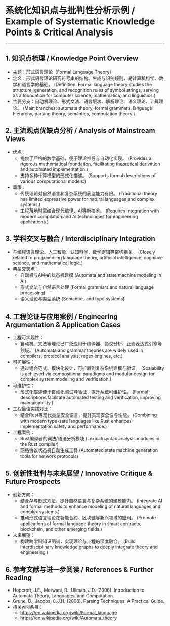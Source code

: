 # 系统化知识点与批判性分析示例 / Example of Systematic Knowledge Points & Critical Analysis

---

## 1. 知识点梳理 / Knowledge Point Overview

- 主题：形式语言理论（Formal Language Theory）
- 定义：形式语言理论研究符号串的结构、生成与识别规则，是计算机科学、数学和语言学的基础。
  (Definition: Formal language theory studies the structure, generation, and recognition rules of symbol strings, serving as a foundation for computer science, mathematics, and linguistics.)
- 主要分支：自动机理论、形式文法、语言层次、解析理论、语义理论、计算理论。
  (Main branches: automata theory, formal grammars, language hierarchy, parsing theory, semantics, computation theory.)

## 2. 主流观点优缺点分析 / Analysis of Mainstream Views

- 优点：
  - 提供了严格的数学基础，便于理论推导与自动化实现。
    (Provides a rigorous mathematical foundation, facilitating theoretical derivation and automated implementation.)
  - 支持多种计算模型的形式化描述。
    (Supports formal descriptions of various computational models.)
- 局限：
  - 传统理论对自然语言和复杂系统的表达能力有限。
    (Traditional theory has limited expressive power for natural languages and complex systems.)
  - 工程落地时需结合现代编译、AI等新技术。
    (Requires integration with modern compilation and AI technologies for engineering applications.)

## 3. 学科交叉与融合 / Interdisciplinary Integration

- 与编程语言理论、人工智能、认知科学、数学逻辑等密切相关。
  (Closely related to programming language theory, artificial intelligence, cognitive science, and mathematical logic.)
- 典型交叉点：
  - 自动机与AI中的状态机建模
    (Automata and state machine modeling in AI)
  - 形式文法与自然语言处理
    (Formal grammars and natural language processing)
  - 语义理论与类型系统
    (Semantics and type systems)

## 4. 工程论证与应用案例 / Engineering Argumentation & Application Cases

- 工程可实现性：
  - 自动机、文法等理论已广泛应用于编译器、协议分析、正则表达式引擎等领域。
    (Automata and grammar theories are widely used in compilers, protocol analysis, regex engines, etc.)
- 可扩展性：
  - 通过组合范式、模块化设计，可扩展到复杂系统建模与验证。
    (Scalability is achieved via compositional paradigms and modular design for complex system modeling and verification.)
- 可维护性：
  - 形式化描述便于自动化测试与验证，提升系统可维护性。
    (Formal descriptions facilitate automated testing and verification, improving maintainability.)
- 工程最佳实践对比：
  - 结合Rust等现代类型安全语言，提升实现安全性与性能。
    (Combining with modern type-safe languages like Rust enhances implementation safety and performance.)
- 工程案例：
  - Rust编译器的词法/语法分析模块
    (Lexical/syntax analysis modules in the Rust compiler)
  - 网络协议状态机自动生成工具
    (Automated state machine generation tools for network protocols)

## 5. 创新性批判与未来展望 / Innovative Critique & Future Prospects

- 创新方向：
  - 结合AI与形式方法，提升自然语言与复杂系统的建模能力。
    (Integrate AI and formal methods to enhance modeling of natural languages and complex systems.)
  - 推动形式语言理论在智能合约、区块链等新兴领域的应用。
    (Promote applications of formal language theory in smart contracts, blockchain, and other emerging fields.)
- 未来展望：
  - 构建跨学科知识图谱，实现理论与工程的深度融合。
    (Build interdisciplinary knowledge graphs to deeply integrate theory and engineering.)

## 6. 参考文献与进一步阅读 / References & Further Reading

- Hopcroft, J.E., Motwani, R., Ullman, J.D. (2006). Introduction to Automata Theory, Languages, and Computation.
- Grune, D., Jacobs, C.J.H. (2008). Parsing Techniques: A Practical Guide.
- 相关wiki条目：
  - <https://en.wikipedia.org/wiki/Formal_language>
  - <https://en.wikipedia.org/wiki/Automata_theory>
